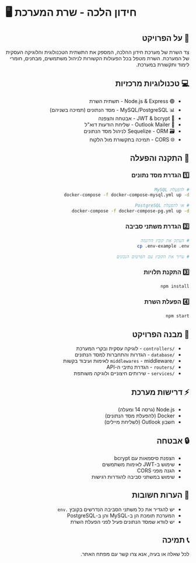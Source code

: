 # 🖥️ חידון הלכה - שרת המערכת

<div dir="rtl">

## 🎯 על הפרויקט
צד השרת של מערכת חידון ההלכה, המספק את התשתית הטכנולוגית והלוגיקה העסקית של המערכת.
השרת מטפל בכל הפעולות הקשורות לניהול משתמשים, מבחנים, חומרי לימוד ותקשורת במערכת.

## 💻 טכנולוגיות מרכזיות
* 🟢 Node.js & Express - תשתית השרת
* 📊 MySQL/PostgreSQL - מסד הנתונים (תמיכה בשניהם)
* 🔐 JWT & bcrypt - אבטחה והצפנה
* 📧 Outlook Mailer - שליחת הודעות דוא"ל
* 🗃️ Sequelize - ORM לניהול מסד הנתונים
* 🌐 CORS - תמיכה בתקשורת מול הלקוח

## 🚀 התקנה והפעלה

### 1️⃣ הגדרת מסד נתונים
```bash
# להפעלת MySQL
docker-compose -f docker-compose-mysql.yml up -d

# או להפעלת PostgreSQL
docker-compose -f docker-compose-pg.yml up -d
```

### 2️⃣ הגדרת משתני סביבה
```bash
# העתק את קובץ הדוגמה
cp .env-example .env

# ערוך את הקובץ עם הפרטים הנכונים
```

### 3️⃣ התקנת תלויות
```bash
npm install
```

### 4️⃣ הפעלת השרת
```bash
npm start
```

## 📁 מבנה הפרויקט
* `/controllers` - לוגיקה עסקית ובקרי המערכת
* `/database` - הגדרות והתחברות למסד הנתונים
* `/middlewares` - middleware לאימות ועיבוד בקשות
* `/routers` - הגדרת נתיבי ה-API
* `/services` - שירותים חיצוניים ולוגיקה משותפת

## ⚡ דרישות מערכת
* Node.js (גרסה 14 ומעלה)
* Docker (להפעלת מסד הנתונים)
* חשבון Outlook (לשליחת מיילים)

## 🔒 אבטחה
* הצפנת סיסמאות עם bcrypt
* שימוש ב-JWT לאימות משתמשים
* הגנה מפני CORS
* שימוש במשתני סביבה להגדרות רגישות

## 📝 הערות חשובות
* יש להגדיר את כל משתני הסביבה הנדרשים בקובץ `.env`
* המערכת תומכת הן ב-MySQL והן ב-PostgreSQL
* יש לוודא שמסד הנתונים פעיל לפני הפעלת השרת

## 📞 תמיכה
לכל שאלה או בעיה, אנא צרו קשר עם מפתח האתר.

</div>

